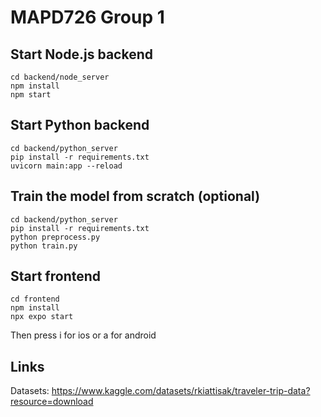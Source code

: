 # MAPD726 Group 1

## Start Node.js backend
```
cd backend/node_server
npm install
npm start
```


## Start Python backend
```
cd backend/python_server
pip install -r requirements.txt
uvicorn main:app --reload
```

## Train the model from scratch (optional)
```
cd backend/python_server
pip install -r requirements.txt
python preprocess.py
python train.py
```

## Start frontend
```
cd frontend
npm install
npx expo start
```
Then press i for ios or a for android

## Links
Datasets: https://www.kaggle.com/datasets/rkiattisak/traveler-trip-data?resource=download
